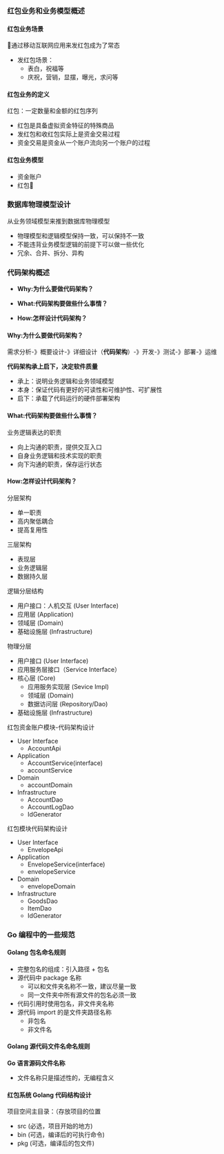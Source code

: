 ### 红包业务和业务模型概述

#### 红包业务场景

通过移动互联网应用来发红包成为了常态

* 发红包场景：
  * 表白，祝福等
  * 庆祝，营销，显摆，曝光，求问等

#### 红包业务的定义

红包：一定数量和金额的红包序列

* 红包是具备虚拟资金特征的特殊商品
* 发红包和收红包实际上是资金交易过程
* 资金交易是资金从一个账户流向另一个账户的过程

#### 红包业务模型

* 资金账户
* 红包🧧

### 数据库物理模型设计

从业务领域模型来推到数据库物理模型

* 物理模型和逻辑模型保持一致，可以保持不一致
* 不能违背业务模型逻辑的前提下可以做一些优化
* 冗余、合并、拆分、异构


### 代码架构概述

- **Why:为什么要做代码架构？**

- **What:代码架构要做些什么事情？**

- **How:怎样设计代码架构？**

#### Why:为什么要做代码架构？

需求分析-》概要设计-》详细设计（**代码架构**）-》开发-》测试-》部署-》运维

**代码架构承上启下，决定软件质量**

- 承上：说明业务逻辑和业务领域模型
- 本身：保证代码有更好的可读性和可维护性、可扩展性
- 启下：承载了代码运行的硬件部署架构

#### What:代码架构要做些什么事情？

业务逻辑表达的职责

- 向上沟通的职责，提供交互入口
- 自身业务逻辑和技术实现的职责
- 向下沟通的职责，保存运行状态

#### How:怎样设计代码架构？

分层架构

- 单一职责
- 高内聚低耦合
- 提高复用性

三层架构

- 表现层
- 业务逻辑层
- 数据持久层

逻辑分层结构

- 用户接口：人机交互 (User Interface)
- 应用层 (Application)
- 领域层 (Domain)
- 基础设施层 (Infrastructure)

物理分层

- 用户接口 (User Interface)
- 应用服务层接口（Service Interface）
- 核心层 (Core)
  * 应用服务实现层 (Sevice Impl)
  * 领域层 (Domain)
  * 数据访问层 (Repository/Dao)
- 基础设施层 (Infrastructure)

红包资金账户模块-代码架构设计

- User Interface
  - AccountApi
- Application
  - AccountService(interface)
  - accountService
- Domain
  - accountDomain
- Infrastructure
  - AccountDao
  - AccountLogDao
  - IdGenerator

红包模块代码架构设计

- User Interface
  - EnvelopeApi
- Application
  - EnvelopeService(interface)
  - envelopeService
- Domain
  - envelopeDomain
- Infrastructure
  - GoodsDao
  - ItemDao
  - IdGenerator

### Go 编程中的一些规范

#### Golang 包名命名规则

* 完整包名的组成：引入路径 + 包名
* 源代码中 package 名称
  * 可以和文件夹名称不一致，建议尽量一致
  * 同一文件夹中所有源文件的包名必须一致
* 代码引用时使用包名，非文件夹名称
* 源代码 import 的是文件夹路径名称
  * 非包名
  * 非文件名

#### Golang 源代码文件名命名规则

**Go 语言源码文件名称**
* 文件名称只是描述性的，无编程含义

#### 红包系统 Golang 代码结构设计

项目空间主目录：（存放项目的位置
  - src (必选，项目开始的地方)
  - bin (可选，编译后的可执行命令)
  - pkg (可选，编译后的包文件)



